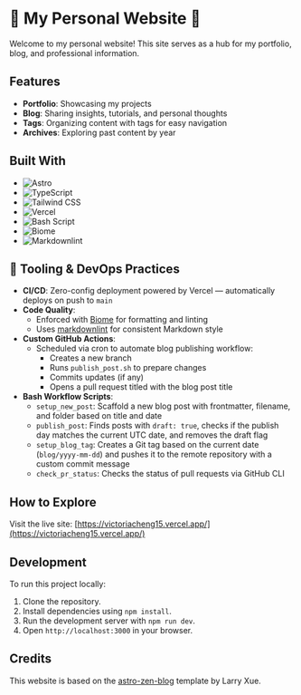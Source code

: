 # 👋 My Personal Website 🐧

Welcome to my personal website! This site serves as a hub for my portfolio, blog, and professional information.

## Features

- **Portfolio**: Showcasing my projects
- **Blog**: Sharing insights, tutorials, and personal thoughts
- **Tags**: Organizing content with tags for easy navigation
- **Archives**: Exploring past content by year

## Built With

- ![Astro](https://img.shields.io/badge/Astro-BC52EE.svg?style=for-the-badge&logo=Astro&logoColor=white)
- ![TypeScript](https://img.shields.io/badge/TypeScript-3178C6.svg?style=for-the-badge&logo=TypeScript&logoColor=white)
- ![Tailwind CSS](https://img.shields.io/badge/Tailwind%20CSS-06B6D4.svg?style=for-the-badge&logo=Tailwind-CSS&logoColor=white)
- ![Vercel](https://img.shields.io/badge/Vercel-000000.svg?style=for-the-badge&logo=Vercel&logoColor=white)
- ![Bash Script](https://img.shields.io/badge/GNU%20Bash-4EAA25.svg?style=for-the-badge&logo=GNU-Bash&logoColor=white)
- ![Biome](https://img.shields.io/badge/Biome-29ABE2.svg?style=for-the-badge)
- ![Markdownlint](https://img.shields.io/badge/Markdownlint-000000.svg?style=for-the-badge)

## 🚀 Tooling & DevOps Practices

- **CI/CD**: Zero-config deployment powered by Vercel — automatically deploys on push to `main`
- **Code Quality**:
  - Enforced with [Biome](https://biomejs.dev/) for formatting and linting
  - Uses [markdownlint](https://github.com/DavidAnson/markdownlint) for consistent Markdown style
- **Custom GitHub Actions**:
  - Scheduled via cron to automate blog publishing workflow:
    - Creates a new branch
    - Runs `publish_post.sh` to prepare changes
    - Commits updates (if any)
    - Opens a pull request titled with the blog post title
- **Bash Workflow Scripts**:
  - `setup_new_post`: Scaffold a new blog post with frontmatter, filename, and folder based on title and date
  - `publish_post`: Finds posts with `draft: true`, checks if the publish day matches the current UTC date, and removes the draft flag
  - `setup_blog_tag`: Creates a Git tag based on the current date (`blog/yyyy-mm-dd`) and pushes it to the remote repository with a custom commit message
  - `check_pr_status`: Checks the status of pull requests via GitHub CLI

## How to Explore

Visit the live site: [https://victoriacheng15.vercel.app/](https://victoriacheng15.vercel.app/)

## Development

To run this project locally:

1. Clone the repository.
2. Install dependencies using `npm install`.
3. Run the development server with `npm run dev`.
4. Open `http://localhost:3000` in your browser.

## Credits

This website is based on the [astro-zen-blog](https://github.com/larry-xue/astro-zen-blog) template by Larry Xue.
